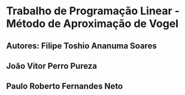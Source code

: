 # Trabalho de Programação Linear - Método de Aproximação de Vogel
## Autores: Filipe Toshio Ananuma Soares
##          João Vitor Perro Pureza
##          Paulo Roberto Fernandes Neto
 